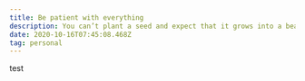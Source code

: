 ```yaml
---
title: Be patient with everything
description: You can’t plant a seed and expect that it grows into a beanstalk overnight
date: 2020-10-16T07:45:08.468Z
tag: personal
---
```

test